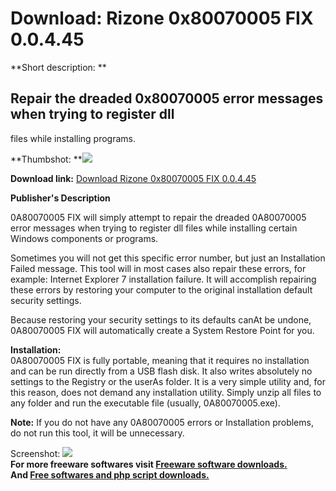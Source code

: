 # Download: Rizone 0x80070005 FIX 0.0.4.45

**Short description: **

## Repair the dreaded 0x80070005 error messages when trying to register dll
files while installing programs.

  
**Thumbshot: **![](http://www.freewarefiles.com/screenshot/rzerrorfix_md.gif)   
  
**Download link:** [Download Rizone 0x80070005 FIX 0.0.4.45](http://freesoftwares.boysofts.com/Rizone-0x80070005-FIX_program_50926.html)  
  

**Publisher's Description**  
  

0A80070005 FIX will simply attempt to repair the dreaded 0A80070005 error
messages when trying to register dll files while installing certain Windows
components or programs.

Sometimes you will not get this specific error number, but just an
Installation Failed message. This tool will in most cases also repair these
errors, for example: Internet Explorer 7 installation failure. It will
accomplish repairing these errors by restoring your computer to the original
installation default security settings.

Because restoring your security settings to its defaults canAt be undone,
0A80070005 FIX will automatically create a System Restore Point for you.

**Installation:**  
0A80070005 FIX is fully portable, meaning that it requires no installation and
can be run directly from a USB flash disk. It also writes absolutely no
settings to the Registry or the userAs folder. It is a very simple utility
and, for this reason, does not demand any installation utility. Simply unzip
all files to any folder and run the executable file (usually, 0A80070005.exe).

**Note:** If you do not have any 0A80070005 errors or Installation problems, do not run this tool, it will be unnecessary.

  
  
Screenshot: ![](http://www.freewarefiles.com/screenshot/rzerrorfix.gif)  
**For more freeware softwares visit [Freeware software downloads.](http://freesoftwares.boysofts.com/)**   
**And [Free softwares and php script downloads.](http://www.boysofts.com/)**

